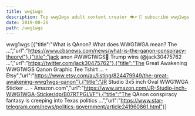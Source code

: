 ```yaml
---
title: wwg1wgs
description: Top wwg1wgs adult content creator 👁♐️ 👑 subscribe wwg1wgs to my porn site below IG wwg1wgs
date: 2019-08-26
path: /wwg1wgs
---
```


wwg1wgs
[{"title":"What is QAnon? What does WWG1WGA mean? The ...","url":"https://www.cbsnews.com/news/what-is-the-qanon-conspiracy-theory/"},{"title":"jack anon          #WWG1WGS🥳  Trump wins (@jack30475762 ...","url":"https://twitter.com/jack30475762"},{"title":"The Great Awakening WWG1WGS Qanon Graphic Tee Tshirt ... - Etsy","url":"https://www.etsy.com/au/listing/824479949/the-great-awakening-wwg1wgs-qanon"},{"title":"JR Studio 3x5 inch Oval WWG1WGA Sticker ... - Amazon.com","url":"https://www.amazon.com/JR-Studio-inch-WWG1WGA-Sticker/dp/B07RTPGLVF"},{"title":"The QAnon conspiracy fantasy is creeping into Texas politics ...","url":"https://www.star-telegram.com/news/politics-government/article241960861.html"}]

